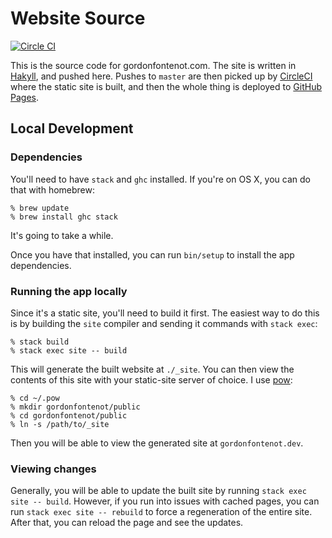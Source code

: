 # Website Source #

[![Circle CI](https://circleci.com/gh/gfontenot/website-source/tree/master.svg?style=svg)](https://circleci.com/gh/gfontenot/website-source/tree/master)

This is the source code for gordonfontenot.com. The site is written in
[Hakyll], and pushed here. Pushes to `master` are then picked up by [CircleCI]
where the static site is built, and then the whole thing is deployed to
[GitHub Pages].

[Hakyll]: http://jaspervdj.be/hakyll/
[CircleCI]: https://circleci.com/gh/gfontenot/website-source
[GitHub Pages]: https://github.com/gfontenot/gfontenot.github.com

## Local Development ##

### Dependencies ###

You'll need to have `stack` and `ghc` installed. If you're on OS X, you can do
that with homebrew:

```
% brew update
% brew install ghc stack
```

It's going to take a while.

Once you have that installed, you can run `bin/setup` to install the app
dependencies.

### Running the app locally ###

Since it's a static site, you'll need to build it first. The easiest way to do
this is by building the `site` compiler and sending it commands with `stack
exec`:

```
% stack build
% stack exec site -- build
```

This will generate the built website at `./_site`. You can then view the
contents of this site with your static-site server of choice. I use [pow]:

[pow]: http://pow.cx

```
% cd ~/.pow
% mkdir gordonfontenot/public
% cd gordonfontenot/public
% ln -s /path/to/_site
```

Then you will be able to view the generated site at `gordonfontenot.dev`.

### Viewing changes ###

Generally, you will be able to update the built site by running `stack exec
site -- build`. However, if you run into issues with cached pages, you can run
`stack exec site -- rebuild` to force a regeneration of the entire site. After that,
you can reload the page and see the updates.
